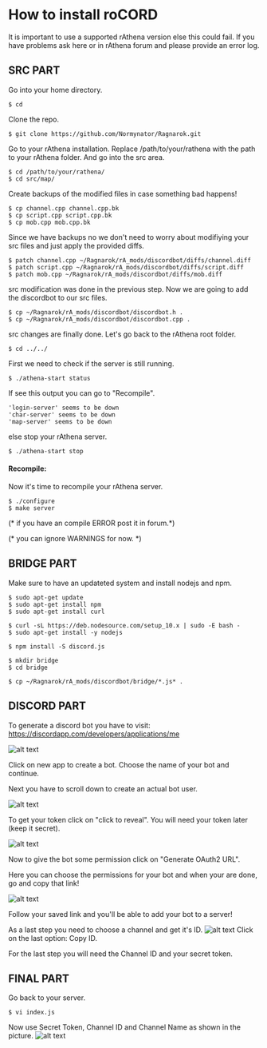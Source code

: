 # How to install roCORD

It is important to use a supported rAthena version else this could fail.
If you have problems ask here or in rAthena forum and please provide an error log.

## SRC PART
Go into your home directory.
```console
$ cd
```

Clone the repo.
```console
$ git clone https://github.com/Normynator/Ragnarok.git
```

Go to your rAthena installation. Replace /path/to/your/rathena with the path to your rAthena folder. And go into the src area.
```console
$ cd /path/to/your/rathena/
$ cd src/map/
```
Create backups of the modified files in case something bad happens!
```console
$ cp channel.cpp channel.cpp.bk
$ cp script.cpp script.cpp.bk
$ cp mob.cpp mob.cpp.bk
```

Since we have backups no we don't need to worry about modifiying your src files and just apply the provided diffs.
```console
$ patch channel.cpp ~/Ragnarok/rA_mods/discordbot/diffs/channel.diff
$ patch script.cpp ~/Ragnarok/rA_mods/discordbot/diffs/script.diff
$ patch mob.cpp ~/Ragnarok/rA_mods/discordbot/diffs/mob.diff
```

src modification was done in the previous step. Now we are going to add the discordbot to our src files.
```console
$ cp ~/Ragnarok/rA_mods/discordbot/discordbot.h .
$ cp ~/Ragnarok/rA_mods/discordbot/discordbot.cpp .
```

src changes are finally done. Let's go back to the rAthena root folder.
```console
$ cd ../../
```

First we need to check if the server is still running.
```console
$ ./athena-start status
```
If see this output you can go to "Recompile".
```
'login-server' seems to be down
'char-server' seems to be down
'map-server' seems to be down
```

else stop your rAthena server.
```console
$ ./athena-start stop
```

#### Recompile: 
Now it's time to recompile your rAthena server.
```console
$ ./configure
$ make server
```
(* if you have an compile ERROR post it in forum.*)

(* you can ignore WARNINGS for now. *)


## BRIDGE PART
Make sure to have an updateted system and install nodejs and npm.
```console
$ sudo apt-get update
$ sudo apt-get install npm
$ sudo apt-get install curl

$ curl -sL https://deb.nodesource.com/setup_10.x | sudo -E bash -
$ sudo apt-get install -y nodejs

$ npm install -S discord.js

$ mkdir bridge
$ cd bridge

$ cp ~/Ragnarok/rA_mods/discordbot/bridge/*.js* .
```

## DISCORD PART

To generate a discord bot you have to visit: https://discordapp.com/developers/applications/me

![alt text](https://i.imgur.com/2s5jFDK.png)

Click on new app to create a bot. Choose the name of your bot and continue.

Next you have to scroll down to create an actual bot user.

![alt text](https://i.imgur.com/IR8oa3h.png)

To get your token click on "click to reveal". You will need your token later (keep it secret).

![alt text](https://i.imgur.com/hOctUMR.png)

Now to give the bot some permission click on "Generate OAuth2 URL".

Here you can choose the permissions for your bot and when your are done, go and copy that link!

![alt text](https://i.imgur.com/LnpvzrW.png)

Follow your saved link and you'll be able to add your bot to a server!

As a last step you need to choose a channel and get it's ID.
![alt text](https://i.imgur.com/hwXPTL9.png)
Click on the last option: Copy ID.

For the last step you will need the Channel ID and your secret token.

## FINAL PART

Go back to your server.

```console
$ vi index.js
```

Now use Secret Token, Channel ID and Channel Name as shown in the picture.
![alt text](https://i.imgur.com/HXZsvOQ.png)


